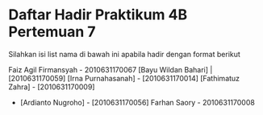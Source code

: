 # Daftar Hadir Praktikum 4B Pertemuan 7
Silahkan isi list nama di bawah ini apabila hadir dengan format berikut

Faiz Agil Firmansyah - 2010631170067
[Bayu Wildan Bahari] | [2010631170059]
[Irna Purnahasanah] - [2010631170014]
[Fathimatuz Zahra] - [2010631170009]
- [Ardianto Nugroho] - [2010631170056]
Farhan Saory - 2010631170008
